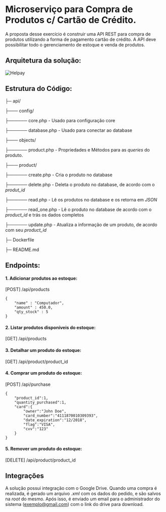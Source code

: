 # Microserviço para Compra de Produtos c/ Cartão de Crédito.

A proposta desse exercício é construir uma API REST para compra de produtos utilizando a forma de pagamento cartão de crédito. A API deve possibilitar todo o gerenciamento de estoque e venda de produtos.

## Arquitetura da solução: 
![Helpay](https://user-images.githubusercontent.com/20055253/89138112-d7817500-d510-11ea-9a81-9c3f10a3e49c.png)

## Estrutura do Código:

├─ api/

├─── config/

├────── core.php - Usado para configuração core

├────── database.php - Usado para conectar ao database

├─── objects/

├────── product.php - Propriedades e Métodos para as <i>queries</i> do produto.

├─── product/

├────── create.php - Cria o produto no database

├────── delete.php - Deleta o produto no database, de acordo com o <i>produt_id</i>

├────── read.php - Lê os produtos no database e os retorna em <i>JSON</i>

├────── read_one.php - Lê o produto no database de acordo com o <i>product_id</i> e trás os dados completos

├────── update.php - Atualiza a informação de um produto, de acordo com seu <i>product_id</i>

├─ Dockerfile

├─ README.md








## Endpoints:

#### 1. Adicionar produtos ao estoque: 

[POST] /api/products
```
{
    "name" : "Computador",
    "amount" : 450.0,
    "qty_stock" : 5
}
```

#### 2. Listar produtos disponíveis do estoque:

[GET] /api/products

#### 3. Detalhar um produto do estoque:

[GET] /api/product/product_id

#### 4. Comprar um produto do estoque:

[POST] /api/purchase

```
{
	"product_id":1,
	"quantity_purchased":1,
	"card":{
		"owner":"John Doe",
		"card_number":"4111870010309393",
		"date_expiration":"12/2018",
		"flag":"VISA",
		"cvv":"123"
	}
}
```
#### 5. Remover um produto do estoque:

[DELETE] /api/product/product_id






## Integrações

A solução possui integração com o Google Drive. Quando uma compra é realizada, é gerado um arquivo <i>.xml</i> com os dados do pedido, e são salvos na <i>root</i> do mesmo. Após isso, é enviado um email para o administrador do sistema (exemplo@gmail.com) com o link do drive para download.
